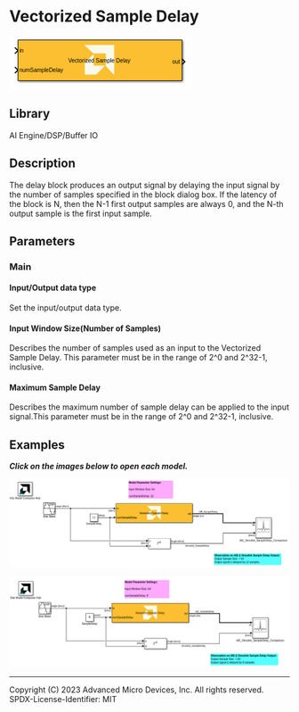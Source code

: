 # Vectorized Sample Delay
  
![](./Images/block.png)  

## Library

AI Engine/DSP/Buffer IO

## Description

The delay block produces an output signal by delaying the input signal by the number of samples specified in the block dialog box. If the latency of the block is N, then the N-1 first output samples are always 0, and the N-th output sample is the first input sample.

## Parameters

### Main  
#### Input/Output data type  
Set the input/output data type.


#### Input Window Size(Number of Samples)  
Describes the number of samples used as an input to the Vectorized Sample Delay. This parameter must be in the range of 2^0 and 2^32-1, inclusive.

#### Maximum Sample Delay  
Describes the maximum number of sample delay can be applied to the input signal.This parameter must be in the range of 2^0 and 2^32-1, inclusive.  

## Examples

***Click on the images below to open each model.***

[![](./Images/Vectorized_Sample_Delay_Ex1.png)](https://github.com/Xilinx/Vitis_Model_Composer/tree/2023.2/Examples/Block_Help/AIE/Vectorized_Sample_Delay_Ex1)

[![](./Images/Vectorized_Sample_Delay_Ex2.png)](https://github.com/Xilinx/Vitis_Model_Composer/tree/2023.2/Examples/Block_Help/AIE/Vectorized_Sample_Delay_Ex2)


--------------
Copyright (C) 2023 Advanced Micro Devices, Inc. All rights reserved.
SPDX-License-Identifier: MIT
